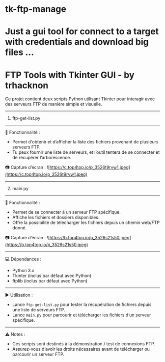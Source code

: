 # tk-ftp-manage
Just a gui tool for connect to a target with credentials and download big files ...
=====================================================
   FTP Tools with Tkinter GUI - by trhacknon
=====================================================

Ce projet contient deux scripts Python utilisant Tkinter 
pour interagir avec des serveurs FTP de manière simple 
et visuelle.

-----------------------------------------------------
1. ftp-get-list.py  
-----------------------------------------------------
📌 Fonctionnalité :
- Permet d'obtenir et d’afficher la liste des fichiers 
  provenant de plusieurs serveurs FTP.
- Tu peux fournir une liste de serveurs, et l’outil 
  tentera de se connecter et de récupérer l’arborescence.

📷 Capture d’écran :
![https://c.top4top.io/p_3526t9rvw1.jpeg](https://c.top4top.io/p_3526t9rvw1.jpeg)

-----------------------------------------------------
2. main.py  
-----------------------------------------------------
📌 Fonctionnalité :
- Permet de se connecter à un serveur FTP spécifique.  
- Affiche les fichiers et dossiers disponibles.  
- Offre la possibilité de télécharger les fichiers 
  depuis un chemin web/FTP donné.  

📷 Capture d’écran :
![https://b.top4top.io/p_3526s21s50.jpeg](https://b.top4top.io/p_3526s21s50.jpeg)

-----------------------------------------------------
💻 Dépendances :
- Python 3.x
- Tkinter (inclus par défaut avec Python)
- ftplib (inclus par défaut avec Python)

-----------------------------------------------------
▶️ Utilisation :
- Lance `ftp-get-list.py` pour tester la récupération 
  de fichiers depuis une liste de serveurs FTP.
- Lance `main.py` pour parcourir et télécharger 
  les fichiers d’un serveur spécifique.

-----------------------------------------------------
⚠️ Notes :
- Ces scripts sont destinés à la démonstration / test 
  de connexions FTP.  
- Assurez-vous d’avoir les droits nécessaires avant 
  de télécharger ou parcourir un serveur FTP.
